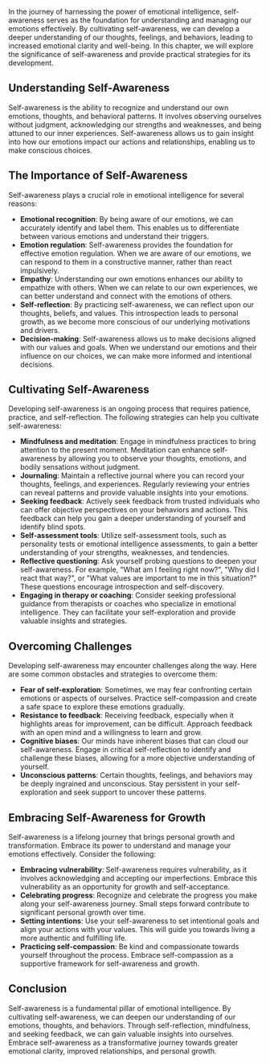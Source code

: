 
In the journey of harnessing the power of emotional intelligence, self-awareness serves as the foundation for understanding and managing our emotions effectively. By cultivating self-awareness, we can develop a deeper understanding of our thoughts, feelings, and behaviors, leading to increased emotional clarity and well-being. In this chapter, we will explore the significance of self-awareness and provide practical strategies for its development.

Understanding Self-Awareness
----------------------------

Self-awareness is the ability to recognize and understand our own emotions, thoughts, and behavioral patterns. It involves observing ourselves without judgment, acknowledging our strengths and weaknesses, and being attuned to our inner experiences. Self-awareness allows us to gain insight into how our emotions impact our actions and relationships, enabling us to make conscious choices.

The Importance of Self-Awareness
--------------------------------

Self-awareness plays a crucial role in emotional intelligence for several reasons:

* **Emotional recognition**: By being aware of our emotions, we can accurately identify and label them. This enables us to differentiate between various emotions and understand their triggers.
* **Emotion regulation**: Self-awareness provides the foundation for effective emotion regulation. When we are aware of our emotions, we can respond to them in a constructive manner, rather than react impulsively.
* **Empathy**: Understanding our own emotions enhances our ability to empathize with others. When we can relate to our own experiences, we can better understand and connect with the emotions of others.
* **Self-reflection**: By practicing self-awareness, we can reflect upon our thoughts, beliefs, and values. This introspection leads to personal growth, as we become more conscious of our underlying motivations and drivers.
* **Decision-making**: Self-awareness allows us to make decisions aligned with our values and goals. When we understand our emotions and their influence on our choices, we can make more informed and intentional decisions.

Cultivating Self-Awareness
--------------------------

Developing self-awareness is an ongoing process that requires patience, practice, and self-reflection. The following strategies can help you cultivate self-awareness:

* **Mindfulness and meditation**: Engage in mindfulness practices to bring attention to the present moment. Meditation can enhance self-awareness by allowing you to observe your thoughts, emotions, and bodily sensations without judgment.
* **Journaling**: Maintain a reflective journal where you can record your thoughts, feelings, and experiences. Regularly reviewing your entries can reveal patterns and provide valuable insights into your emotions.
* **Seeking feedback**: Actively seek feedback from trusted individuals who can offer objective perspectives on your behaviors and actions. This feedback can help you gain a deeper understanding of yourself and identify blind spots.
* **Self-assessment tools**: Utilize self-assessment tools, such as personality tests or emotional intelligence assessments, to gain a better understanding of your strengths, weaknesses, and tendencies.
* **Reflective questioning**: Ask yourself probing questions to deepen your self-awareness. For example, "What am I feeling right now?", "Why did I react that way?", or "What values are important to me in this situation?" These questions encourage introspection and self-discovery.
* **Engaging in therapy or coaching**: Consider seeking professional guidance from therapists or coaches who specialize in emotional intelligence. They can facilitate your self-exploration and provide valuable insights and strategies.

Overcoming Challenges
---------------------

Developing self-awareness may encounter challenges along the way. Here are some common obstacles and strategies to overcome them:

* **Fear of self-exploration**: Sometimes, we may fear confronting certain emotions or aspects of ourselves. Practice self-compassion and create a safe space to explore these emotions gradually.
* **Resistance to feedback**: Receiving feedback, especially when it highlights areas for improvement, can be difficult. Approach feedback with an open mind and a willingness to learn and grow.
* **Cognitive biases**: Our minds have inherent biases that can cloud our self-awareness. Engage in critical self-reflection to identify and challenge these biases, allowing for a more objective understanding of yourself.
* **Unconscious patterns**: Certain thoughts, feelings, and behaviors may be deeply ingrained and unconscious. Stay persistent in your self-exploration and seek support to uncover these patterns.

Embracing Self-Awareness for Growth
-----------------------------------

Self-awareness is a lifelong journey that brings personal growth and transformation. Embrace its power to understand and manage your emotions effectively. Consider the following:

* **Embracing vulnerability**: Self-awareness requires vulnerability, as it involves acknowledging and accepting our imperfections. Embrace this vulnerability as an opportunity for growth and self-acceptance.
* **Celebrating progress**: Recognize and celebrate the progress you make along your self-awareness journey. Small steps forward contribute to significant personal growth over time.
* **Setting intentions**: Use your self-awareness to set intentional goals and align your actions with your values. This will guide you towards living a more authentic and fulfilling life.
* **Practicing self-compassion**: Be kind and compassionate towards yourself throughout the process. Embrace self-compassion as a supportive framework for self-awareness and growth.

Conclusion
----------

Self-awareness is a fundamental pillar of emotional intelligence. By cultivating self-awareness, we can deepen our understanding of our emotions, thoughts, and behaviors. Through self-reflection, mindfulness, and seeking feedback, we can gain valuable insights into ourselves. Embrace self-awareness as a transformative journey towards greater emotional clarity, improved relationships, and personal growth.

